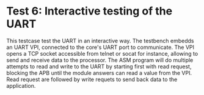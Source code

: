# Test 6: Interactive testing of the UART

This testcase test the UART in an interactive way. The testbench embedds
an UART VPI, connected to the core's UART port to communicate. The VPI
opens a TCP socket accessible from telnet or socat for instance, allowing
to send and receive data to the processor. The ASM program will do multiple
attempts to read and write to the UART by starting first with read request,
blocking the APB until the module answers can read a value from the VPI.
Read request are followed by write requets to send back data to the
application.
